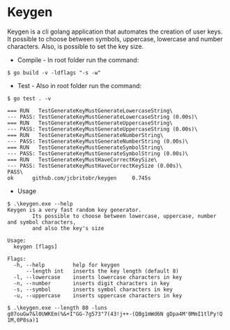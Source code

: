 # Keygen
Keygen is a cli golang application that automates the creation of user keys. It possible to choose between symbols, uppercase, lowercase and number characters. Also, is possible to set the key size.

* Compile - In root folder run the command:
```
$ go build -v -ldflags "-s -w"
```

* Test - Also in root folder run the command:
```
$ go test . -v

=== RUN   TestGenerateKeyMustGenerateLowercaseString\
--- PASS: TestGenerateKeyMustGenerateLowercaseString (0.00s)\
=== RUN   TestGenerateKeyMustGenerateUppercaseString\
--- PASS: TestGenerateKeyMustGenerateUppercaseString (0.00s)\
=== RUN   TestGenerateKeyMustGenerateNumberString\
--- PASS: TestGenerateKeyMustGenerateNumberString (0.00s)\
=== RUN   TestGenerateKeyMustGenerateSymbolString\
--- PASS: TestGenerateKeyMustGenerateSymbolString (0.00s)\
=== RUN   TestGenerateKeyMustHaveCorrectKeySize\
--- PASS: TestGenerateKeyMustHaveCorrectKeySize (0.00s)\
PASS\
ok      github.com/jcbritobr/keygen     0.745s
``` 

* Usage
```
$ .\keygen.exe --help           
Keygen is a very fast random key generator.
        Its possible to choose between lowercase, uppercase, number and symbol characters,
        and also the key's size

Usage:
  keygen [flags]

Flags:
  -h, --help         help for keygen
      --length int   inserts the key length (default 8)
  -l, --lowercase    inserts lowercase characters in key
  -n, --number       inserts digit characters in key
  -s, --symbol       inserts symbol characters in key
  -u, --uppercase    inserts uppercase characters in key

$ .\keygen.exe --length 80 -luns
g07ouGw7&l0UWKEm(%&+I"GG-7g573"7(43!j++-(QBg1mWd6N gDpa4M'0MmI1tlPy!Q 1M,0P8sa)1
```